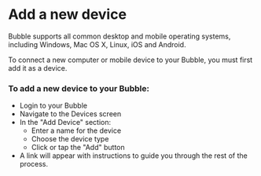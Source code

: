 # Add a new device

Bubble supports all common desktop and mobile operating systems, including Windows, Mac OS X, Linux, iOS and Android.

To connect a new computer or mobile device to your Bubble, you must first add it as a device.
  
### To add a new device to your Bubble:

  * Login to your Bubble
  * Navigate to the Devices screen
  * In the "Add Device" section:
     * Enter a name for the device
     * Choose the device type
     * Click or tap the "Add" button
  * A link will appear with instructions to guide you through the rest of the process.
